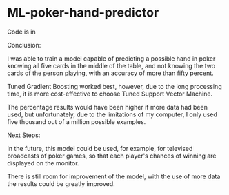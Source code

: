 # ML-poker-hand-predictor
Code is in 

Conclusion:

I was able to train a model capable of predicting a possible hand in poker knowing all five cards in the middle of the table, and not knowing the two cards of the person playing, with an accuracy of more than fifty percent.

Tuned Gradient Boosting worked best, however, due to the long processing time, it is more cost-effective to choose Tuned Support Vector Machine.

The percentage results would have been higher if more data had been used, but unfortunately, due to the limitations of my computer, I only used five thousand out of a million possible examples.

Next Steps:

In the future, this model could be used, for example, for televised broadcasts of poker games, so that each player's chances of winning are displayed on the monitor.

There is still room for improvement of the model, with the use of more data the results could be greatly improved.
